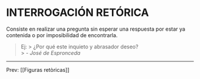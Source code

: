 # INTERROGACIÓN RETÓRICA
Consiste en realizar una pregunta sin esperar una respuesta por estar ya contenida o por imposibilidad de encontrarla.

>Ej:
	> ¿Por qué este inquieto y abrasador deseo?  
	> - _José de Espronceda_

___
Prev: [[Figuras retòricas]]